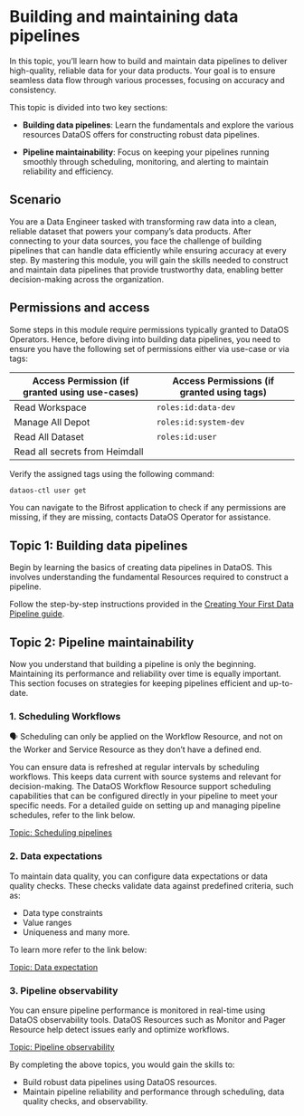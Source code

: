 # Building and maintaining data pipelines

In this topic, you’ll learn how to build and maintain data pipelines to deliver high-quality, reliable data for your data products. Your goal is to ensure seamless data flow through various processes, focusing on accuracy and consistency.

This topic is divided into two key sections:

- **Building data pipelines**: Learn the fundamentals and explore the various resources DataOS offers for constructing robust data pipelines.

- **Pipeline maintainability**: Focus on keeping your pipelines running smoothly through scheduling, monitoring, and alerting to maintain reliability and efficiency.

## Scenario

You are a Data Engineer tasked with transforming raw data into a clean, reliable dataset that powers your company’s data products. After connecting to your data sources, you face the challenge of building pipelines that can handle data efficiently while ensuring accuracy at every step. By mastering this module, you will gain the skills needed to construct and maintain data pipelines that provide trustworthy data, enabling better decision-making across the organization.

## Permissions and access

Some steps in this module require permissions typically granted to DataOS Operators. Hence, before diving into building data pipelines, you need to ensure you have the following set of permissions either via use-case or via tags:

| **Access Permission (if granted using use-cases)** | **Access Permissions (if granted using tags)** |
| --- | --- |
| Read Workspace | `roles:id:data-dev` |
| Manage All Depot | `roles:id:system-dev` |
| Read All Dataset | `roles:id:user` |
| Read all secrets from Heimdall |  |


Verify the assigned tags using the following command:

```bash
dataos-ctl user get
```

You can navigate to the Bifrost application to check if any permissions are missing, if they are missing, contacts DataOS Operator for assistance.


## Topic 1: Building data pipelines

Begin by learning the basics of creating data pipelines in DataOS. This involves understanding the fundamental Resources required to construct a pipeline.

Follow the step-by-step instructions provided in the [Creating Your First Data Pipeline guide](/learn/dp_developer_learn_track/build_pipeline/first_pipeline/).

## Topic 2: Pipeline maintainability

Now you understand that building a pipeline is only the beginning. Maintaining its performance and reliability over time is equally important. This section focuses on strategies for keeping pipelines efficient and up-to-date.

### **1. Scheduling Workflows**

<aside class="callout">
🗣 Scheduling can only be applied on the Workflow Resource, and not on the Worker and Service Resource as they don’t have a defined end.

</aside>

You can ensure data is refreshed at regular intervals by scheduling workflows. This keeps data current with source systems and relevant for decision-making. The DataOS Workflow Resource support scheduling capabilities that can be configured directly in your pipeline to meet your specific needs. For a detailed guide on setting up and managing pipeline schedules, refer to the link below.

[Topic: Scheduling pipelines](/learn/dp_developer_learn_track/build_pipeline/scheduling_workflows/)


### **2. Data expectations**

To maintain data quality, you can configure data expectations or data quality checks. These checks validate data against predefined criteria, such as:

- Data type constraints
- Value ranges
- Uniqueness and many more.

To learn more refer to the link below:

[Topic: Data expectation](/learn/dp_developer_learn_track/build_pipeline/dq_check/)


### **3. Pipeline observability**

You can ensure pipeline performance is monitored in real-time using DataOS observability tools. DataOS Resources such as Monitor and Pager Resource help detect issues early and optimize workflows.

[Topic: Pipeline observability](/learn/dp_developer_learn_track/build_pipeline/pipeline_observability/)


By completing the above topics, you would gain the skills to:

- Build robust data pipelines using DataOS resources.
- Maintain pipeline reliability and performance through scheduling, data quality checks, and observability.


